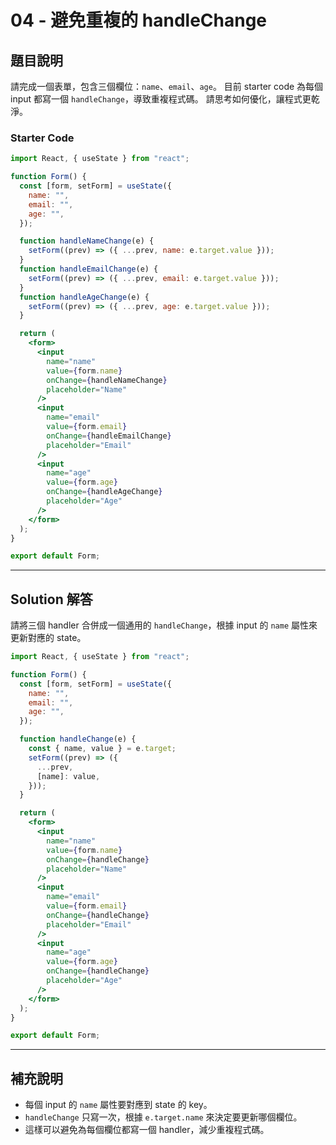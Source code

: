# 04 - 避免重複的 handleChange

## 題目說明

請完成一個表單，包含三個欄位：`name`、`email`、`age`。
目前 starter code 為每個 input 都寫一個 `handleChange`，導致重複程式碼。
請思考如何優化，讓程式更乾淨。

### Starter Code

```jsx
import React, { useState } from "react";

function Form() {
  const [form, setForm] = useState({
    name: "",
    email: "",
    age: "",
  });

  function handleNameChange(e) {
    setForm((prev) => ({ ...prev, name: e.target.value }));
  }
  function handleEmailChange(e) {
    setForm((prev) => ({ ...prev, email: e.target.value }));
  }
  function handleAgeChange(e) {
    setForm((prev) => ({ ...prev, age: e.target.value }));
  }

  return (
    <form>
      <input
        name="name"
        value={form.name}
        onChange={handleNameChange}
        placeholder="Name"
      />
      <input
        name="email"
        value={form.email}
        onChange={handleEmailChange}
        placeholder="Email"
      />
      <input
        name="age"
        value={form.age}
        onChange={handleAgeChange}
        placeholder="Age"
      />
    </form>
  );
}

export default Form;
```

---

## Solution 解答

請將三個 handler 合併成一個通用的 `handleChange`，根據 input 的 `name` 屬性來更新對應的 state。

```jsx
import React, { useState } from "react";

function Form() {
  const [form, setForm] = useState({
    name: "",
    email: "",
    age: "",
  });

  function handleChange(e) {
    const { name, value } = e.target;
    setForm((prev) => ({
      ...prev,
      [name]: value,
    }));
  }

  return (
    <form>
      <input
        name="name"
        value={form.name}
        onChange={handleChange}
        placeholder="Name"
      />
      <input
        name="email"
        value={form.email}
        onChange={handleChange}
        placeholder="Email"
      />
      <input
        name="age"
        value={form.age}
        onChange={handleChange}
        placeholder="Age"
      />
    </form>
  );
}

export default Form;
```

---

## 補充說明

- 每個 input 的 `name` 屬性要對應到 state 的 key。
- `handleChange` 只寫一次，根據 `e.target.name` 來決定要更新哪個欄位。
- 這樣可以避免為每個欄位都寫一個 handler，減少重複程式碼。
